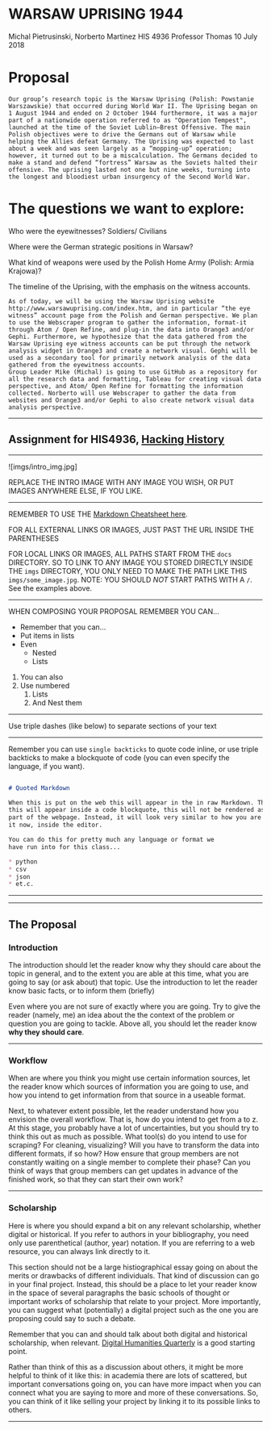 # WARSAW UPRISING 1944

Michal Pietrusinski, Norberto Martinez
HIS 4936
Professor Thomas
10 July 2018

# Proposal
	
	Our group’s research topic is the Warsaw Uprising (Polish: Powstanie Warszawskie) that occurred during World War II. The Uprising began on 1 August 1944 and ended on 2 October 1944 furthermore, it was a major part of a nationwide operation referred to as "Operation Tempest", launched at the time of the Soviet Lublin–Brest Offensive. The main Polish objectives were to drive the Germans out of Warsaw while helping the Allies defeat Germany. The Uprising was expected to last about a week and was seen largely as a “mopping-up” operation; however, it turned out to be a miscalculation. The Germans decided to make a stand and defend “fortress” Warsaw as the Soviets halted their offensive. The uprising lasted not one but nine weeks, turning into the longest and bloodiest urban insurgency of the Second World War.

# The questions we want to explore:

Who were the eyewitnesses? Soldiers/ Civilians

Where were the German strategic positions in Warsaw?

What kind of weapons were used by the Polish Home Army (Polish: Armia Krajowa)?

The timeline of the Uprising, with the emphasis on the witness accounts. 
	
	As of today, we will be using the Warsaw Uprising website http://www.warsawuprising.com/index.htm, and in particular “the eye witness” account page from the Polish and German perspective. We plan to use the Webscraper program to gather the information, format-it through Atom / Open Refine, and plug-in the data into Orange3 and/or Gephi. Furthermore, we hypothesize that the data gathered from the Warsaw Uprising eye witness accounts can be put through the network analysis widget in Orange3 and create a network visual. Gephi will be used as a secondary tool for primarily network analysis of the data gathered from the eyewitness accounts.
	Group Leader Mike (Michal) is going to use GitHub as a repository for all the research data and formatting, Tableau for creating visual data perspective, and Atom/ Open Refine for formatting the information collected. Norberto will use Webscraper to gather the data from websites and Orange3 and/or Gephi to also create network visual data analysis perspective.




---

## Assignment for HIS4936, [Hacking History](http://hacking-history.readthedocs.io)

---

![imgs/intro_img.jpg]

REPLACE THE INTRO IMAGE WITH ANY IMAGE YOU WISH, OR PUT IMAGES ANYWHERE ELSE,
IF YOU LIKE.

---

REMEMBER TO USE THE [Markdown Cheatsheet here](https://github.com/adam-p/markdown-here/wiki/Markdown-Cheatsheet).

FOR ALL EXTERNAL LINKS OR IMAGES, JUST PAST THE URL INSIDE THE PARENTHESES

FOR LOCAL LINKS OR IMAGES, ALL PATHS START FROM THE `docs` DIRECTORY. SO TO
LINK TO ANY IMAGE YOU STORED DIRECTLY INSIDE THE `imgs` DIRECTORY, YOU ONLY
NEED TO MAKE THE PATH LIKE THIS `imgs/some_image.jpg`. NOTE: YOU SHOULD *NOT*
START PATHS WITH A `/`. See the examples above.

---

WHEN COMPOSING YOUR PROPOSAL REMEMBER YOU CAN...

* Remember that you can...
* Put items in lists
* Even
    * Nested
    * Lists

1. You can also
2. Use numbered
    1. Lists
    2. And Nest them

---

Use triple dashes (like below) to separate sections of your text

---

Remember you can use `single backticks` to quote code inline, or use triple
backticks to make a blockquote of code (you can even specify the language,
if you want).

```markdown

# Quoted Markdown

When this is put on the web this will appear in the in raw Markdown. That is,
this will appear inside a code blockquote, this will not be rendered as
part of the webpage. Instead, it will look very similar to how you are seeing
it now, inside the editor.

You can do this for pretty much any language or format we
have run into for this class...

* python
* csv
* json
* et.c.

```

---

---

## The Proposal

### Introduction

The introduction should let the reader know why they should care about the
topic in general, and to the extent you are able at this time, what you are
going to say (or ask about) that topic. Use the introduction to let the
reader know basic facts, or to inform them (briefly)

Even where you are not sure of exactly where you are going. Try to give the
reader (namely, me) an idea about the the context of the problem or question
you are going to tackle. Above all, you should let the reader know
**why they should care**.

---

### Workflow

When are where you think you might use certain information sources, let the
reader know which sources of information you are going to use, and how you
intend to get information from that source in a useable format.

Next, to whatever extent possible, let the reader understand how you envision
the overall workflow. That is, how do you intend to get from a to z. At this
stage, you probably have a lot of uncertainties, but you should try to think
this out as much as possible. What tool(s) do you intend to use for scraping?
For cleaning, visualizing? Will you have to transform the data into different
formats, if so how? How ensure that group members are not constantly waiting
on a single member to complete their phase? Can you think of ways that group
members can get updates in advance of the finished work, so that they can
start their own work?

---

### Scholarship

Here is where you should expand a bit on any relevant scholarship, whether
digital or historical. If you refer to authors in your bibliography, you need
only use parenthetical (author, year) notation. If you are referring to a web
resource, you can always link directly to it.

This section should not be a large histiographical essay going on about the
merits or drawbacks of different individuals. That kind of discussion can go
in your final project. Instead, this should be a place to let your reader know
in the space of several paragraphs the basic schools of thought or important
works of scholarship that relate to your project. More importantly, you can
suggest what (potentially) a digital project such as the one you are proposing
could say to such a debate.

Remember that you can and should talk about both digital and historical
scholarship, when relevant. [Digital Humanities Quarterly](www.digitalhumanities.org/dhq/)
is a good starting point.

Rather than think of this as a discussion about others, it might be more
helpful to think of it like this: in academia there are lots of scattered, but
important conversations going on, you can have more impact when you can connect
what you are saying to more and more of these conversations. So, you can think
of it like selling your project by linking it to its possible links to others.

---
